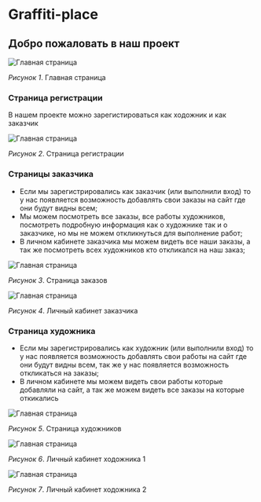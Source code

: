 # Graffiti-place

## Добро пожаловать в наш проект

![Главная страница](https://github.com/SergeyNartov/graffiti-place-public/blob/master/readme-file/screenshot_1.png?raw=true)

*Рисунок 1*. Главная страница

### Страница регистрации

В нашем проекте можно зарегистироваться как ходожник и как заказчик

![Главная страница](https://github.com/SergeyNartov/graffiti-place-public/blob/master/readme-file/reg.png?raw=true)

*Рисунок 2*. Страница регистрации

### Страницы заказчика

* Если мы зарегистрировались как заказчик (или выполнили вход) то у нас появляется возможность добавлять свои заказы на сайт где они будут видны всем;
* Мы можем посмотреть все заказы, все работы художников, посмотреть подробную информация как о художнике так и о заказчике, но мы не можем откликнуться для выполнение работ;
* В личном кабинете заказчика мы можем видеть все наши заказы, а так же посмотреть всех художников кто откликался на наш заказ;

![Главная страница](https://github.com/SergeyNartov/graffiti-place-public/blob/master/readme-file/screenshot_2.png?raw=true)

*Рисунок 3*. Страница заказов

![Главная страница](https://github.com/SergeyNartov/graffiti-place-public/blob/master/readme-file/screenshot_3.png?raw=true)

*Рисунок 4*. Личный кабинет заказчика

### Страница художника

* Если мы зарегистрировались как художник (или выполнили вход) то у нас появляется возможность добавлять свои работы на сайт где они будут видны всем, так же у нас появляется возможность откликаться на заказы;
* В личном кабинете мы можем видеть свои работы которые добавляли на сайт, а так же можем видеть все заказы на которые откикались

![Главная страница](https://github.com/SergeyNartov/graffiti-place-public/blob/master/readme-file/screenshot_4.png?raw=true)

*Рисунок 5*. Страница художников

![Главная страница](https://github.com/SergeyNartov/graffiti-place-public/blob/master/readme-file/screenshot_5.png?raw=true)

*Рисунок 6*. Личный кабинет ходожника 1

![Главная страница](https://github.com/SergeyNartov/graffiti-place-public/blob/master/readme-file/screenshot_6.png?raw=true)

*Рисунок 7*. Личный кабинет ходожника 2 











